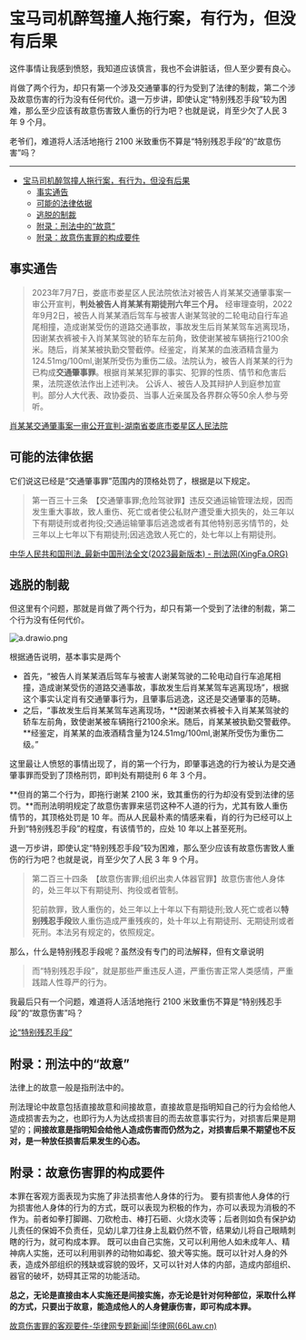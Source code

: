 # 宝马司机醉驾撞人拖行案，有行为，但没有后果

这件事情让我感到愤怒，我知道应该慎言，我也不会讲脏话，但人至少要有良心。

肖做了两个行为，却只有第一个涉及交通肇事的行为受到了法律的制裁，第二个涉及故意伤害的行为没有任何代价。退一万步讲，即使认定“特别残忍手段”较为困难，那么至少应该有故意伤害致人重伤的行为吧？也就是说，肖至少欠了人民 3 年 9 个月。

老爷们，难道将人活活地拖行 2100 米致重伤不算是“特别残忍手段”的“故意伤害”吗？

---
- [宝马司机醉驾撞人拖行案，有行为，但没有后果](#宝马司机醉驾撞人拖行案有行为但没有后果)
  - [事实通告](#事实通告)
  - [可能的法律依据](#可能的法律依据)
  - [逃脱的制裁](#逃脱的制裁)
  - [附录：刑法中的“故意”](#附录刑法中的故意)
  - [附录：故意伤害罪的构成要件](#附录故意伤害罪的构成要件)


## 事实通告

> 2023年7月7日，娄底市娄星区人民法院依法对被告人肖某某交通肇事案一审公开宣判，**判处被告人肖某某有期徒刑六年三个月。**
经审理查明，2022年9月2日，被告人肖某某酒后驾车与被害人谢某驾驶的二轮电动自行车追尾相撞，造成谢某受伤的道路交通事故，事故发生后肖某某驾车逃离现场，因谢某衣裤被卡入肖某某驾驶的轿车左前角，致使谢某被车辆拖行2100余米。随后，肖某某被执勤交警截停。经鉴定，肖某某的血液酒精含量为124.51mg/100ml,谢某所受伤为重伤二级。法院认为，被告人肖某某的行为已构成**交通肇事罪**。根据肖某某犯罪的事实、犯罪的性质、情节和危害后果，法院遂依法作出上述判决。
公诉人、被告人及其辩护人到庭参加宣判。部分人大代表、政协委员、当事人近亲属及各界群众等50余人参与旁听。
> 

[肖某某交通肇事案一审公开宣判-湖南省娄底市娄星区人民法院](http://ldlxfy.hunancourt.gov.cn/article/detail/2023/07/id/7386810.shtml)

## 可能的法律依据

它们说这已经是“交通肇事罪”范围内的顶格处罚了，根据是以下规定。

> 第一百三十三条　【交通肇事罪;危险驾驶罪】违反交通运输管理法规，因而发生重大事故，致人重伤、死亡或者使公私财产遭受重大损失的，处三年以下有期徒刑或者拘役;交通运输肇事后逃逸或者有其他特别恶劣情节的，处三年以上七年以下有期徒刑;因逃逸致人死亡的，处七年以上有期徒刑。
> 

[中华人民共和国刑法_最新中国刑法全文(2023最新版本) - 刑法网(XingFa.ORG)](http://xingfa.org/)

## 逃脱的制裁

但这里有个问题，那就是肖做了两个行为，却只有第一个受到了法律的制裁，第二个行为没有任何代价。

![a.drawio.png](%E5%AE%9D%E9%A9%AC%E5%8F%B8%E6%9C%BA%E9%86%89%E9%A9%BE%E6%92%9E%E4%BA%BA%E6%8B%96%E8%A1%8C%E6%A1%88%EF%BC%8C%E6%9C%89%E8%A1%8C%E4%B8%BA%EF%BC%8C%E4%BD%86%E6%B2%A1%E6%9C%89%E5%90%8E%E6%9E%9C%2065c896b569e24f679d493afe1813ed5e/a.drawio.png)

根据通告说明，基本事实是两个

- 首先，“被告人肖某某酒后驾车与被害人谢某驾驶的二轮电动自行车追尾相撞，造成谢某受伤的道路交通事故，事故发生后肖某某驾车逃离现场”，根据这个事实认定肖有交通肇事行为，且肇事后逃逸，这还是交通肇事的范畴。
- 之后，“事故发生后肖某某驾车逃离现场，**因谢某衣裤被卡入肖某某驾驶的轿车左前角，致使谢某被车辆拖行2100余米。随后，肖某某被执勤交警截停。**经鉴定，肖某某的血液酒精含量为124.51mg/100ml,谢某所受伤为重伤二级。”

这里最让人愤怒的事情出现了，肖的第一个行为，即肇事逃逸的行为被认为是交通肇事罪而受到了顶格刑罚，即判处有期徒刑 6 年 3 个月。

**但肖的第二个行为，即拖行谢某 2100 米，致其重伤的行为却没有受到法律的惩罚。**而刑法明明规定了故意伤害罪来惩罚这种不人道的行为，尤其有致人重伤情节的，其顶格处罚是 10 年。而从人民最朴素的情感来看，肖的行为已经可以上升到“特别残忍手段”的程度，有该情节的，应处 10 年以上甚至死刑。

退一万步讲，即使认定“特别残忍手段”较为困难，那么至少应该有故意伤害致人重伤的行为吧？也就是说，肖至少欠了人民 3 年 9 个月。

> 第二百三十四条　【故意伤害罪;组织出卖人体器官罪】故意伤害他人身体的，处三年以下有期徒刑、拘役或者管制。
> 
> 
> 犯前款罪，致人重伤的，处三年以上十年以下有期徒刑;致人死亡或者以**特别残忍手段**致人重伤造成严重残疾的，处十年以上有期徒刑、无期徒刑或者死刑。本法另有规定的，依照规定。
> 

那么，什么是特别残忍手段呢？虽然没有专门的司法解释，但有文章说明

> 而“特别残忍手段”，就是那些严重违反人道，严重伤害正常人类感情，严重践踏人性尊严的行为。
> 

我最后只有一个问题，难道将人活活地拖行 2100 米致重伤不算是“特别残忍手段”的“故意伤害”吗？

[论“特别残忍手段”](https://www.163.com/dy/article/HDNU2RB005455BAL.html)

## 附录：刑法中的“故意”

法律上的故意一般是指刑法中的。

刑法理论中故意包括直接故意和间接故意，直接故意是指明知自己的行为会给他人造成损害去为之，也即行为人为达成损害目的而去故意事实行为，对损害后果是期望的；**间接故意是指明知会给他人造成伤害而仍然为之，对损害后果不期望也不反对，是一种放任损害后果发生的心态。**

## 附录：故意伤害罪的构成要件

本罪在客观方面表现为实施了非法损害他人身体的行为。
要有损害他人身体的行为损害他人身体的行为的方式，既可以表现为积极的作为，亦可以表现为消极的不作为。前者如拳打脚踢、刀砍枪击、棒打石砸、火烧水烫等；后者则如负有保护幼儿责任的保姆不负责任，见幼儿拿刀往身上乱戳仍然不管，结果幼儿将自己眼睛刺瞎的行为，就可构成本罪。
既可以由自己实施，又可以利用他人如未成年人、精神病人实施，还可以利用驯养的动物如毒蛇、狼犬等实施。既可以针对人身的外表，造成外部组织的残缺或容貌的毁坏，又可以针对人体的内部，造成内部组织、器官的破坏，妨碍其正常的功能活动。

**总之，无论是直接由本人实施还是间接实施，亦无论是针对何种部位，采取什么样的方式，只要出于故意，能造成他人的人身健康伤害，即可构成本罪。**

[故意伤害罪的客观要件-华律网专题新闻|华律网(66Law.cn)](https://www.66law.cn/topic2010/gyshzdgcyj/14777.shtml)